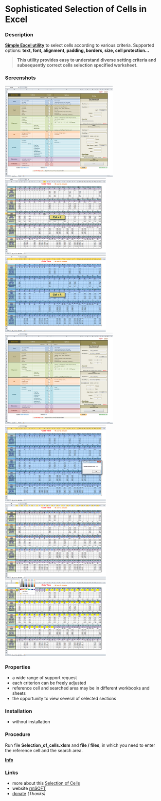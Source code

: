 Sophisticated Selection of Cells in Excel
=========================================

### Description

**[Simple Excel utility][1]** to select cells according to various criteria. Supported options: **text, font, alignment, padding, borders, size, cell protection...**

> **This utility provides easy to understand diverse
    setting criteria and subsequently correct cells selection
    specified worksheet.**


### Screenshots

<img src="https://raw.githubusercontent.com/mesaros/sophisticated-selection-of-cells-in-excel/master/screenshots/sophisticated-selection-of-cells-in-excel-01.png" width="354px" />

<img src="https://raw.githubusercontent.com/mesaros/sophisticated-selection-of-cells-in-excel/master/screenshots/sophisticated-selection-of-cells-in-excel-02.png" width="331px" />

<img src="https://raw.githubusercontent.com/mesaros/sophisticated-selection-of-cells-in-excel/master/screenshots/sophisticated-selection-of-cells-in-excel-03.png" width="331px" />

<img src="https://raw.githubusercontent.com/mesaros/sophisticated-selection-of-cells-in-excel/master/screenshots/sophisticated-selection-of-cells-in-excel-04.png" width="354px" />

<img src="https://raw.githubusercontent.com/mesaros/sophisticated-selection-of-cells-in-excel/master/screenshots/sophisticated-selection-of-cells-in-excel-05.png" width="331px" />

<img src="https://raw.githubusercontent.com/mesaros/sophisticated-selection-of-cells-in-excel/master/screenshots/sophisticated-selection-of-cells-in-excel-06.png" width="331px" />

<img src="https://raw.githubusercontent.com/mesaros/sophisticated-selection-of-cells-in-excel/master/screenshots/sophisticated-selection-of-cells-in-excel-07.png" width="331px" />


### Properties

- a wide range of support request
- each criterion can be freely adjusted
- reference cell and searched area may be in different workbooks and sheets
- the opportunity to view several of selected sections


### Installation

- without installation


### Procedure

Run file **Selection_of_cells.xlsm** and **file / files**, in which you need to enter the reference cell and the search area.

**[Info][1]**


### Links

- more about this [Selection of Cells][1]
- website [rmSOFT][2]
- [donate][3] *(Thanks)*


[1]: http://www.rmsoft.sk/en/portfolio/programming-work/utilities/sophisticated-selection-of-cells-in-excel
[2]: http://www.rmsoft.sk/en
[3]: https://www.paypal.com/cgi-bin/webscr?cmd=_s-xclick&hosted_button_id=BB4D8Y28YZDH6 "Thanks for support"
